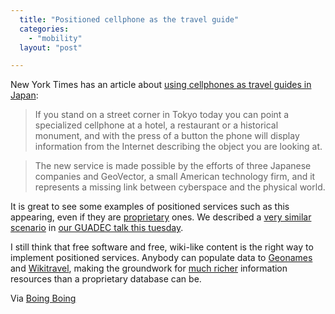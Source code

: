 ```yaml
---
  title: "Positioned cellphone as the travel guide"
  categories: 
    - "mobility"
  layout: "post"

---
```

New York Times has an article about [using cellphones as travel guides in Japan][1]:

> If you stand on a street corner in Tokyo today you can point a specialized cellphone at a hotel, a restaurant or a historical monument, and with the press of a button the phone will display information from the Internet describing the object you are looking at.

> The new service is made possible by the efforts of three Japanese companies and GeoVector, a small American technology firm, and it represents a missing link between cyberspace and the physical world.

It is great to see some examples of positioned services such as this appearing, even if they are [proprietary][3] ones. We described a [very similar scenario][5] in [our GUADEC talk this tuesday][4].

I still think that free software and free, wiki-like content is the right way to implement positioned services. Anybody can populate data to [Geonames][6] and [Wikitravel][7], making the groundwork for [much richer][8] information resources than a proprietary database can be.

Via [Boing Boing][2]

[1]: http://www.nytimes.com/2006/06/28/technology/28locate.html?ex=1309147200&en=4aedeed4b5af1f05&ei=5090&partner=rssuserland&emc=rss
[2]: http://www.boingboing.net/2006/06/28/realworld_search_on_.html
[3]: http://www.geovector.com/
[4]: http://bergie.iki.fi/blog/synchronization-and-the-free-software-desktop-in-guadec.html
[5]: http://bergie.iki.fi/blog/maemo-mapper-takes-us-closer-to-the-hitchhiker-s-guide.html
[6]: http://www.geonames.org/about.html
[7]: http://wikitravel.org/en/Main_Page
[8]: http://habitat.igc.org/wealth-of-networks/#part-1